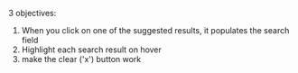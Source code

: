 3 objectives:

1) When you click on one of the suggested results, it populates the search field
2) Highlight each search result on hover
3) make the clear ('x') button work
